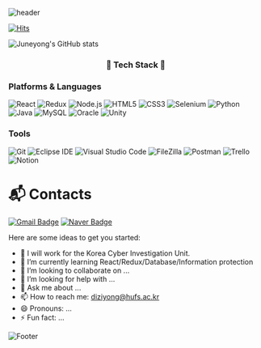 

<!-- # Juneyong 😉 -->
![header](https://capsule-render.vercel.app/api?type=soft&color=auto&height=150&section=header&text=Juneyong😉&fontSize=70&animation=twinkling)


[![Hits](https://hits.seeyoufarm.com/api/count/incr/badge.svg?url=https%3A%2F%2Fgithub.com%2Fyousirong&count_bg=%2300FCF7&title_bg=%23555555&icon=&icon_color=%23E7E7E7&title=hits&edge_flat=false)](https://hits.seeyoufarm.com)



![Juneyong's GitHub stats](https://github-readme-stats.vercel.app/api?username=yousirong&theme=dark&show_icons=true)

<h3 align="center">💪 Tech Stack 💪</h3>


### Platforms & Languages

![React](https://img.shields.io/badge/React-61DAFB.svg?&style=for-the-badge&logo=React&logoColor=white)
![Redux](https://img.shields.io/badge/Redux-764ABC.svg?&style=for-the-badge&logo=Redux&logoColor=white)
![Node.js](https://img.shields.io/badge/Node.js-339933.svg?&style=for-the-badge&logo=Node.js&logoColor=white)
![HTML5](https://img.shields.io/badge/HTML5-E34F26.svg?&style=for-the-badge&logo=HTML5&logoColor=white)
![CSS3](https://img.shields.io/badge/CSS3-1572B6.svg?&style=for-the-badge&logo=CSS3&logoColor=white)
![Selenium](https://img.shields.io/badge/Selenium-43B02A.svg?&style=for-the-badge&logo=Selenium&logoColor=white)
![Python](https://img.shields.io/badge/Python-3776AB.svg?&style=for-the-badge&logo=Python&logoColor=white)
![Java](https://img.shields.io/badge/Java-007396.svg?&style=for-the-badge&logo=Java&logoColor=white)
![MySQL](https://img.shields.io/badge/MySQL-4479A1.svg?&style=for-the-badge&logo=MySQL&logoColor=white)
![Oracle](https://img.shields.io/badge/Oracle-F80000.svg?&style=for-the-badge&logo=Oracle&logoColor=white)
![Unity](https://img.shields.io/badge/Unity-FFFFFF.svg?&style=for-the-badge&logo=Unity&logoColor=black)


### Tools
![Git](https://img.shields.io/badge/Git-F05032.svg?&style=for-the-badge&logo=Git&logoColor=white)
![Eclipse IDE](https://img.shields.io/badge/Eclipse%20IDE-2C2255.svg?&style=for-the-badge&logo=Eclipse%20IDE&logoColor=white)
![Visual Studio Code](https://img.shields.io/badge/Visual%20Studio%20Code-007ACC.svg?&style=for-the-badge&logo=Visual%20Studio%20Code&logoColor=white)
![FileZilla](https://img.shields.io/badge/FileZilla-BF0000.svg?&style=for-the-badge&logo=FileZilla&logoColor=white)
![Postman](https://img.shields.io/badge/Postman-FF6C37.svg?&style=for-the-badge&logo=Postman&logoColor=white)
![Trello](https://img.shields.io/badge/Trello-0052CC.svg?&style=for-the-badge&logo=Trello&logoColor=white)
![Notion](https://img.shields.io/badge/Notion-000000.svg?&style=for-the-badge&logo=Notion&logoColor=white)
 
<!--  
[![Top Langs](https://github-readme-stats.vercel.app/api/top-langs/?username=yousirong)](https://github.com/yousirong/github-readme-stats) -->


# :mailbox_with_mail: Contacts
[![Gmail Badge](https://img.shields.io/badge/Gmail-d14836?style=flat-square&logo=Gmail&logoColor=white&link=mailto:diziyong1523@gmail.com)](mailto:diziyong1523@gmail.com)
[![Naver Badge](https://img.shields.io/badge/Naver-03C75A?style=flat-square&logo=Naver&logoColor=white&link=mailto:diziyong@naver.com)](mailto:diziyong@naver.com)


Here are some ideas to get you started:

- 🔭 I will work for the Korea Cyber Investigation Unit.
- 🌱 I’m currently learning React/Redux/Database/Information protection
- 👯 I’m looking to collaborate on ...
- 🤔 I’m looking for help with ...
- 💬 Ask me about ...
- 📫 How to reach me: diziyong@hufs.ac.kr 
- 😄 Pronouns: ...
- ⚡ Fun fact: ...

![Footer](https://capsule-render.vercel.app/api?type=waving&color=auto&height=200&section=footer)

